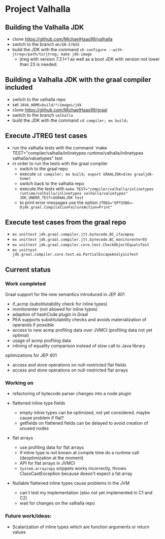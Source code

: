 # Project Valhalla

## Building the Valhalla JDK

- clone https://github.com/MichaelHaas99/valhalla
- switch to the branch `mh/GR-57655`
- build the JDK with the command `sh configure --with-jtreg=/path/to/jtreg; make jdk-image`
    - jtreg with version 7.3.1+1 as well as a boot JDK with version not lower than 23 is needed.

## Building a Valhalla JDK with the graal compiler included

- switch to the valhalla repo
- set `JAVA_HOME=build/*/images/jdk`
- clone https://github.com/MichaelHaas99/graal
- switch to the branch `valhalla`
- build the JDK with the command `cd compiler; mx build;`

## Execute JTREG test cases

- run the valhalla tests with the command `make TEST="compiler/valhalla/inlinetypes runtime/valhalla/inlinetypes
  valhalla/valuetypes" test
- in order to run the tests with the graal compiler
    - switch to the graal repo
    - execute `cd compiler; mx build; export GRAALJDK=$(mx graaljdk-home)`
    - switch back to the valhalla repo
    - execute the tests with
      `make TEST="compiler/valhalla/inlinetypes runtime/valhalla/inlinetypes valhalla/valuetypes" JDK_UNDER_TEST=$GRAALJDK test`
    - to print error messages use the option `JTREG="OPTIONS=-Djdk.graal.CompilationFailureAction=Print"`

## Execute test cases from the graal repo

- `mx unittest jdk.graal.compiler.jtt.bytecode.BC_ifacmpeq`
- `mx unittest jdk.graal.compiler.jtt.bytecode.BC_monitorenter03`
- `mx unittest jdk.graal.compiler.core.test.CheckObjectEqualsTest`
- `mx unittest jdk.graal.compiler.core.test.ea.PartialEscapeAnalysisTest`

## Current status

### Work completed

Graal support for the new semantics introduced in JEP 401

- if_acmp (substitutability check for inline types)
- monitorenter (not allowed for inline types)
- adaption of hashCode plugin in Graal
- PEA supports substitutability checks and avoids materialization of operands if possible
- access to new acmp profiling data over JVMCI (profiling data not yet optimal)
- usage of acmp profiling data
- inlining of equality comparison instead of slow call to Java library

optimizations for JEP 401

- access and store operations on null-restricted flat fields
- access and store operations on null-restricted flat arrays

### Working on

- refactoring of bytecode parser changes into a node plugin
- flattened inline type fields
  - empty inline types can be optimized, not yet considered. maybe cause problem if flat?
  - getfields on flattened fields can be delayed to avoid creation of unused nodes
- flat arrays
  - use profiling data for flat arrays
  - if inline type is not known at compile time do a runtime call (deoptimization at the moment)
  - API for flat arrays in JVMCI
  - `System.arraycopy` snippets works incorrectly, throws ClassCastException because doesn't expect a fat array

- Nullable flattened inline types cause problems in the JVM
  - can't test my implementation (also not yet implemented in C1 and C2)
  - wait for changes on the valhalla repo

### Future work/ideas:

- Scalarization of inline types which are function arguments or return values
